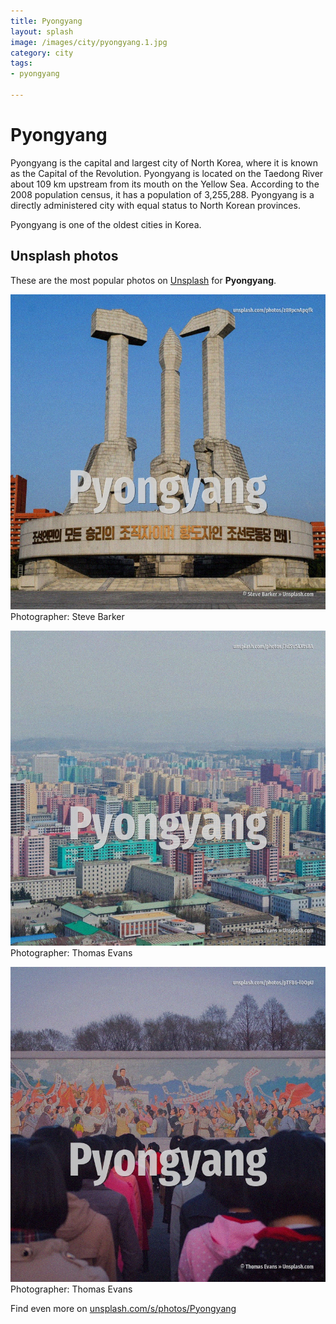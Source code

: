 ```yaml
---
title: Pyongyang
layout: splash
image: /images/city/pyongyang.1.jpg
category: city
tags:
- pyongyang

---
```

# Pyongyang

Pyongyang  is the capital and largest city of North Korea, where it is known as the Capital of the 
Revolution.
Pyongyang is located on the Taedong River about 109 km  upstream from its mouth on the Yellow Sea.
According to the 2008 population census, it has a population of 3,255,288.
Pyongyang is a directly administered city  with equal status to North Korean provinces.

Pyongyang is one of the oldest cities in Korea.

 
## Unsplash photos
These are the most popular photos on [Unsplash](https://unsplash.com) for **Pyongyang**.
 
![Pyongyang](/images/city/pyongyang.1.jpg)
Photographer:  Steve Barker
 
![Pyongyang](/images/city/pyongyang.2.jpg)
Photographer:  Thomas Evans
 
![Pyongyang](/images/city/pyongyang.3.jpg)
Photographer:  Thomas Evans
 
Find even more on [unsplash.com/s/photos/Pyongyang](https://unsplash.com/s/photos/Pyongyang)
 
